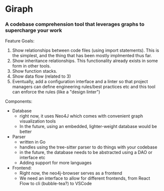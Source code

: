 # Giraph
### A codebase comprehension tool that leverages graphs to supercharge your work

Feature Goals:
1. Show relationships between code files (using import statements). This is the simplest, and the thing that has been mostly implmented thus far.
2. Show inheritance relationships. This functionality already exists in some form in other tools.
3. Show function stacks.
4. Show data flow (related to 3)
5. Eventually, add a configuration interface and a linter so that project managers can define engineering rules/best practices etc and this tool can enforce the rules (like a "design linter")

Components:
- Database
  - right now, it uses Neo4J which comes with convenient graph visualization tools
  - In the future, using an embedded, lighter-weight database would be better
- Parser
  - written in Go
  - handles using the tree-sitter parser to do things with your codebase
  - in the future, the database needs to be abstracted using a DAO or interface etc
  - Adding support for more languages
- Frontend:
  - Right now, the neo4j-browser serves as a frontend
  - We need an interface to allow for different frontends, from React Flow to cli (bubble-tea?) to VSCode
